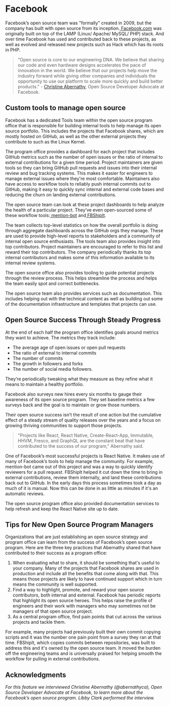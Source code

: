 # Facebook

Facebook’s open source team was "formally" created in 2009, but the company has built with open source from its inception.[ Facebook.com](http://Facebook.com) was originally built on top of the LAMP (Linux/ Apache/ MySQL/ PHP) stack. And over time Facebook has used and contributed back to these projects, as well as evolved and released new projects such as Hack which has its roots in PHP.

> "Open source is core to our engineering DNA. We believe that sharing our code and even hardware designs accelerates the pace of innovation in the world. We believe that our projects help move the industry forward while giving other companies and individuals the opportunity to use our platform to scale more quickly and build better products." - [Christine Abernathy](https://twitter.com/abernathyca), Open Source Developer Advocate at Facebook.

## Custom tools to manage open source

Facebook has a dedicated Tools team within the open source program office that is responsible for building internal tools to help manage its open source portfolio. This includes the projects that Facebook shares, which are mostly hosted on GitHub, as well as the other external projects they contribute to such as the Linux Kernel.

The program office provides a dashboard for each project that includes GitHub metrics such as the number of open issues or the ratio of internal to external contributions for a given time period. Project maintainers are given tools so they can bring GitHub pull requests and issues into their internal review and bug tracking systems. This makes it easier for engineers to manage external issues where they're most comfortable. Maintainers also have access to workflow tools to reliably push internal commits out to GitHub, making it easy to quickly sync internal and external code bases and reducing the churn on landing external contributions. 

The open source team can look at these project dashboards to help analyze the health of a particular project. They’ve even open-sourced some of these workflow tools:[ mention-bot](https://github.com/facebook/mention-bot) and[ FBShipIt](https://github.com/facebook/fbshipit).

The team collects top-level statistics on how the overall portfolio is doing through aggregate dashboards across the GitHub orgs they manage. These are used to provide high-level reports to stakeholders and a community of internal open source enthusiasts. The tools team also provides insight into top contributors. Project maintainers are encouraged to refer to this list and reward their top contributors. The company periodically thanks its top internal contributors and makes some of this information available to its internal review systems.

The open source office also provides tooling to guide potential projects through the review process. This helps streamline the process and helps the team easily spot and correct bottlenecks.

The open source team also provides services such as documentation. This includes helping out with the technical content as well as building out some of the documentation infrastructure and templates that projects can use.

## Open Source Success Through Steady Progress

At the end of each half the program office identifies goals around metrics they want to achieve. The metrics they track include:

* The average age of open issues or open pull requests
* The ratio of external to internal commits
* The number of commits
* The growth in followers and forks
* The number of social media followers. 

They’re periodically tweaking what they measure as they refine what it means to maintain a healthy portfolio.

Facebook also surveys new hires every six months to gauge their awareness of its open source program. They set baseline metrics a few surveys back and the goal is to maintain or grow those numbers.

Their open source success isn’t the result of one action but the cumulative effect of a steady stream of quality releases over the years and a focus on growing thriving communities to support those projects. 

> "Projects like React, React Native, Create-React-App, Immutable, HHVM, Fresco, and GraphQL are the constant beat that have contributed to the success of our program," Abernathy said.

One of Facebook’s most successful projects is React Native. It makes use of many of Facebook’s tools to help manage the community. For example, mention-bot came out of this project and was a way to quickly identify reviewers for a pull request. FBShipIt helped it cut down the time to bring in external contributions, review them internally, and land these contributions back out to GitHub. In the early days this process sometimes took a day as much of it is manual. Now this can be done in as little as minutes if it's an automatic reviews.

The open source program office also provided documentation services to help refresh and keep the React Native site up to date. 

## Tips for New Open Source Program Managers

Organizations that are just establishing an open source strategy and program office can learn from the success of Facebook’s open source program.  Here are the three key practices that Abernathy shared that have contributed to their success as a program office: 

1. When evaluating what to share, it should be something that's useful to your company. Many of the projects that Facebook shares are used in production and include all the benefits that come along with that. This means those projects are likely to have continued support which in turn means the community is well supported.
2. Find a way to highlight, promote, and reward your open source contributors, both internal and external. Facebook has periodic reports that highlight its open source heroes. This helps raise the profile of engineers and their work with managers who may sometimes not be managers of that open source project.
3. As a central program office, find pain points that cut across the various projects and tackle them. 

For example, many projects had previously built their own commit copying scripts and it was the number one pain point from a survey they ran at that time. FBShipIt, which copies commits between repositories, was built to address this and it's owned by the open source team. It moved the burden off the engineering teams and is universally praised for helping smooth the workflow for pulling in external contributions.

## Acknowledgments 

*For this feature we interviewed Christine Abernathy (@abernathyca), Open Source Developer Advocate at Facebook, to learn more about the Facebook’s open source program. Libby Clark performed the interview.*
